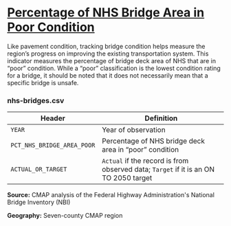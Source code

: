 # [Percentage of NHS Bridge Area in Poor Condition](https://www.cmap.illinois.gov/2050/indicators/nhs-bridges)

Like pavement condition, tracking bridge condition helps measure the region’s progress on improving the existing transportation system. This indicator measures the percentage of bridge deck area of NHS that are in “poor” condition. While a “poor” classification is the lowest condition rating for a bridge, it should be noted that it does not necessarily mean that a specific bridge is unsafe.

### nhs-bridges.csv

Header | Definition
-------|-----------
`YEAR` | Year of observation
`PCT_NHS_BRIDGE_AREA_POOR` | Percentage of NHS bridge deck area in “poor” condition
`ACTUAL_OR_TARGET` | `Actual` if the record is from observed data; `Target` if it is an ON TO 2050 target

**Source:** CMAP analysis of the Federal Highway Administration's National Bridge Inventory (NBI)

**Geography:** Seven-county CMAP region
